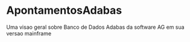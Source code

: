 # ApontamentosAdabas
Uma visao geral sobre Banco de Dados Adabas da software AG em sua versao mainframe
